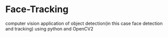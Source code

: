 # Face-Tracking
computer vision application of object detection(in this case face detection and tracking) using python and OpenCV2
